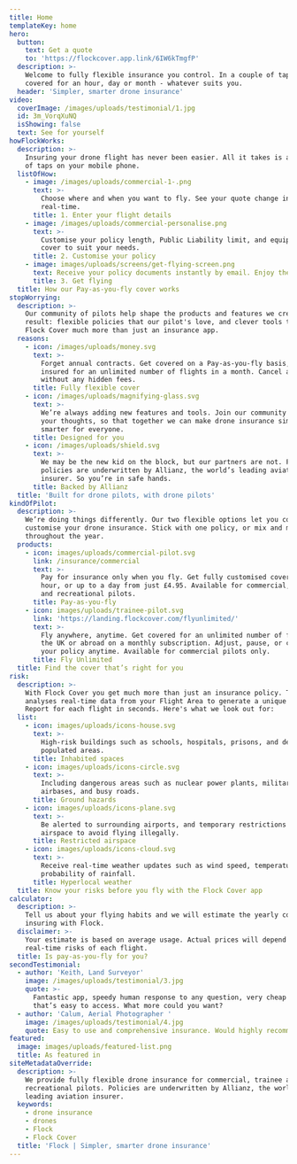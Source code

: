 ```yaml
---
title: Home
templateKey: home
hero:
  button:
    text: Get a quote
    to: 'https://flockcover.app.link/6IW6kTmgfP'
  description: >-
    Welcome to fully flexible insurance you control. In a couple of taps, get
    covered for an hour, day or month - whatever suits you.
  header: 'Simpler, smarter drone insurance'
video:
  coverImage: /images/uploads/testimonial/1.jpg
  id: 3m_VorqXuNQ
  isShowing: false
  text: See for yourself
howFlockWorks:
  description: >-
    Insuring your drone flight has never been easier. All it takes is a matter
    of taps on your mobile phone.
  listOfHow:
    - image: /images/uploads/commercial-1-.png
      text: >-
        Choose where and when you want to fly. See your quote change in
        real-time.
      title: 1. Enter your flight details
    - image: /images/uploads/commercial-personalise.png
      text: >-
        Customise your policy length, Public Liability limit, and equipment
        cover to suit your needs.
      title: 2. Customise your policy
    - image: images/uploads/screens/get-flying-screen.png
      text: Receive your policy documents instantly by email. Enjoy the flight!
      title: 3. Get flying
  title: How our Pay-as-you-fly cover works
stopWorrying:
  description: >-
    Our community of pilots help shape the products and features we create. The
    result: flexible policies that our pilot's love, and clever tools that make
    Flock Cover much more than just an insurance app.
  reasons:
    - icon: /images/uploads/money.svg
      text: >-
        Forget annual contracts. Get covered on a Pay-as-you-fly basis, or
        insured for an unlimited number of flights in a month. Cancel anytime -
        without any hidden fees.
      title: Fully flexible cover
    - icon: /images/uploads/magnifying-glass.svg
      text: >-
        We’re always adding new features and tools. Join our community and share
        your thoughts, so that together we can make drone insurance simpler and
        smarter for everyone.
      title: Designed for you
    - icon: /images/uploads/shield.svg
      text: >-
        We may be the new kid on the block, but our partners are not. Flock
        policies are underwritten by Allianz, the world’s leading aviation
        insurer. So you’re in safe hands.
      title: Backed by Allianz
  title: 'Built for drone pilots, with drone pilots'
kindOfPilot:
  description: >-
    We’re doing things differently. Our two flexible options let you completely
    customise your drone insurance. Stick with one policy, or mix and match
    throughout the year.
  products:
    - icon: images/uploads/commercial-pilot.svg
      link: /insurance/commercial
      text: >-
        Pay for insurance only when you fly. Get fully customised cover for one
        hour, or up to a day from just £4.95. Available for commercial, trainee
        and recreational pilots.
      title: Pay-as-you-fly
    - icon: images/uploads/trainee-pilot.svg
      link: 'https://landing.flockcover.com/flyunlimited/'
      text: >-
        Fly anywhere, anytime. Get covered for an unlimited number of flights in
        the UK or abroad on a monthly subscription. Adjust, pause, or cancel
        your policy anytime. Available for commercial pilots only.
      title: Fly Unlimited
  title: Find the cover that’s right for you
risk:
  description: >-
    With Flock Cover you get much more than just an insurance policy. The app
    analyses real-time data from your Flight Area to generate a unique Risk
    Report for each flight in seconds. Here's what we look out for:
  list:
    - icon: images/uploads/icons-house.svg
      text: >-
        High-risk buildings such as schools, hospitals, prisons, and densely
        populated areas.
      title: Inhabited spaces
    - icon: images/uploads/icons-circle.svg
      text: >-
        Including dangerous areas such as nuclear power plants, military
        airbases, and busy roads.
      title: Ground hazards
    - icon: images/uploads/icons-plane.svg
      text: >-
        Be alerted to surrounding airports, and temporary restrictions of
        airspace to avoid flying illegally.
      title: Restricted airspace
    - icon: images/uploads/icons-cloud.svg
      text: >-
        Receive real-time weather updates such as wind speed, temperature, and
        probability of rainfall.
      title: Hyperlocal weather
  title: Know your risks before you fly with the Flock Cover app
calculator:
  description: >-
    Tell us about your flying habits and we will estimate the yearly cost of
    insuring with Flock.
  disclaimer: >-
    Your estimate is based on average usage. Actual prices will depend on the
    real-time risks of each flight.
  title: Is pay-as-you-fly for you?
secondTestimonial:
  - author: 'Keith, Land Surveyor'
    image: /images/uploads/testimonial/3.jpg
    quote: >-
      Fantastic app, speedy human response to any question, very cheap insurance
      that’s easy to access. What more could you want?
  - author: 'Calum, Aerial Photographer '
    image: /images/uploads/testimonial/4.jpg
    quote: Easy to use and comprehensive insurance. Would highly recommend!
featured:
  image: images/uploads/featured-list.png
  title: As featured in
siteMetadataOverride:
  description: >-
    We provide fully flexible drone insurance for commercial, trainee and
    recreational pilots. Policies are underwritten by Allianz, the world’s
    leading aviation insurer.
  keywords:
    - drone insurance
    - drones
    - Flock
    - Flock Cover
  title: 'Flock | Simpler, smarter drone insurance'
---
```


